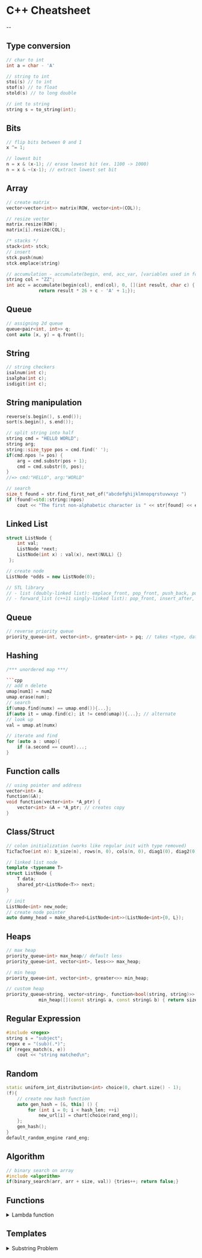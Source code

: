 # C++ Cheatsheet
--
## Type conversion
```cpp
// char to int
int a = char - 'A'

// string to int
stoi(s) // to int
stof(s) // to float
stold(s) // to long double

// int to string
string s = to_string(int);
```

## Bits
```cpp
// flip bits between 0 and 1
x ^= 1;

// lowest bit
n = x & (x-1); // erase lowest bit (ex. 1100 -> 1000)
n = x & ~(x-1); // extract lowest set bit
```

## Array
```cpp
// create matrix
vector<vector<int>> matrix(ROW, vector<int>(COL));

// resize vector
matrix.resize(ROW);
matrix[i].resize(COL);

/* stacks */
stack<int> stck;
// insert
stck.push(num)
stck.emplace(string)

// accumulation - accumulate(begin, end, acc_var, [variables used in fcn](int ThisValAccumulates, char ThisIsInput) {return ReturnValueAccumulates});
string col = "ZZ";
int acc = accumulate(begin(col), end(col), 0, [](int result, char c) {
            return result * 26 + c - 'A' + 1;});
```

## Queue
```cpp
// assigning 2d queue
queue<pair<int, int>> q;
cont auto [x, y] = q.front();
```

## String
```cpp
// string checkers
isalnum(int c);
isalpha(int c);
isdigit(int c);
```

## String manipulation
```cpp
reverse(s.begin(), s.end());
sort(s.begin(), s.end());

// split string into half
string cmd = "HELLO WORLD";
string arg;
string::size_type pos = cmd.find(' ');
if(cmd.npos != pos) {
    arg = cmd.substr(pos + 1);
    cmd = cmd.substr(0, pos);
}
//=> cmd:"HELLO", arg:"WORLD"

// search
size_t found = str.find_first_not_of("abcdefghijklmnopqrstuvwxyz ")
if (found!=std::string::npos)
	cout << "The first non-alphabetic character is " << str[found] << endl;
```

## Linked List
```cpp
struct ListNode {
    int val;
    ListNode *next;
    ListNode(int x) : val(x), next(NULL) {}
 };

// create node
ListNode *odds = new ListNode(0);

// STL library
// - list (doubly-linked list): emplace_front, pop_front, push_back, push_front, emplace_back, pop_back
// - forward_list (c++11 singly-linked list): pop_front, insert_after, emplace_after, erase_after
```

## Queue
```cpp
// reverse priority queue
priority_queue<int, vector<int>, greater<int> > pq; // takes <type, datatype, comparison>

```

## Hashing
```cpp
/*** unordered map ***/

```cpp
// add n delete
umap[num1] = num2
umap.erase(num);
// search
if(umap.find(numx) == umap.end()){...};
if(auto it = umap.find(c); it != cend(umap)){...}; // alternate
// look up
val = umap.at(numx)

// iterate and find
for (auto a : umap){
    if (a.second == count)...;
}
```

## Function calls
```cpp
// using pointer and address
vector<int> A;
function(&A);
void function(vector<int> *A_ptr) {
    vector<int> &A = *A_ptr; // creates copy
}
```

## Class/Struct
```cpp
// colon initialization (works like regular init with type removed)
TicTacToe(int n): b_size(n), rows(n, 0), cols(n, 0), diag1(0), diag2(0) {}

```

```cpp
// linked list node
template <typename T>
struct ListNode {
    T data;
    shared_ptr<ListNode<T>> next;
}

// init
ListNode<int> new_node;
// create node pointer
auto dummy_head = make_shared<ListNode<int>>(ListNode<int>{0, L});
```

## Heaps
```cpp
// max heap
priority_queue<int> max_heap// default less
priority_queue<int, vector<int>, less<>> max_heap;

// min heap
priority_queue<int, vector<int>, greater<>> min_heap;

// custom heap
priority_queue<string, vector<string>, function<bool(string, string)>>
            min_heap([](const string& a, const string& b) { return size(a) >= size(b); })

```

## Regular Expression
```cpp
#include <regex>
string s = "subject";
regex e = "(sub)(.*)";
if (regex_match(s, e))
    cout << "string matched\n";
```

## Random
```cpp
static uniform_int_distribution<int> choice(0, chart.size() - 1);
(f){
    // create new hash function
    auto gen_hash = [&, this] () {
        for (int i = 0; i < hash_len; ++i)
            new_url[i] = chart[choice(rand_eng)];
    };
    gen_hash();
}
default_random_engine rand_eng;
```

## Algorithm
```cpp
// binary search on array
#include <algorithm>
if(binary_search(arr, arr + size, val)) {tries++; return false;}

```

## Functions
<details>
<summary> Lambda function</summary>

---
- using capture-clause []:
    [=] capture all variables within scope by value  
    [&] capture all variables within scope by reference  
    [&var] capture var by reference  
    [&, var] specify that the default way of capturing is by reference and we want to capture var  
    [=, &var] capture the variables in scope by value by default, but capture var using reference instead  

---

```cpp
// example
any_of(begin(A), end(A), [&](int a) {return HasTwoSum(A, t-a); });
```
</details>

## Templates

<details>
<summary> Substring Problem </summary>

```cpp
int findSubstring(string s){
        vector<int> map(128,0);
        int counter; // check whether the substring is valid
        int begin=0, end=0; //two pointers, one point to tail and one  head
        int d; //the length of substring

        for() { /* initialize the hash map here */ }

        while(end<s.size()){

            if(map[s[end++]]-- ?){  /* modify counter here */ }

            while(/* counter condition */){

                 /* update d here if finding minimum*/

                //increase begin to make it invalid/valid again

                if(map[s[begin++]]++ ?){ /*modify counter here*/ }
            }

            /* update d here if finding maximum*/
        }
        return d;
  }

// Source: https://leetcode.com/problems/minimum-window-substring/discuss/26808/Here-is-a-10-line-template-that-can-solve-most-'substring'-problems
```
</details>
